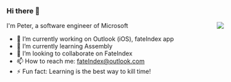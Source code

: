 ### Hi there 👋

<!--
**Petr-2019/Petr-2019** is a ✨ _special_ ✨ repository because its `README.md` (this file) appears on your GitHub profile.

Here are some ideas to get you started:

- 🔭 I’m currently working on ...
- 🌱 I’m currently learning ...
- 👯 I’m looking to collaborate on ...
- 🤔 I’m looking for help with ...
- 💬 Ask me about ...
- 📫 How to reach me: ...
- 😄 Pronouns: ...
- ⚡ Fun fact: ...
-->

<img align="right" src="https://github-readme-stats.vercel.app/api?username=Petr-2019&show_icons=true&icon_color=0366d6&text_color=24292e&bg_color=ffffff&hide_title=true" />

I'm Peter, a software engineer of Microsoft

- 🔭 I’m currently working on Outlook (iOS), fateIndex app
- 🌱 I’m currently learning Assembly
- 👯 I’m looking to collaborate on FateIndex
- 📫 How to reach me: fateIndex@outlook.com
- ⚡ Fun fact: Learning is the best way to kill time!
